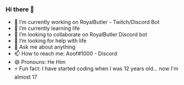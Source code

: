 ### Hi there 👋


- 🔭 I’m currently working on RoyalButler - Twitch/Discord Bot
- 🌱 I’m currently learning life 
- 👯 I’m looking to collaborate on RoyalButler Discord bot
- 🤔 I’m looking for help with life
- 💬 Ask me about anything
- 📫 How to reach me: Aoof#1000 - Discord
- 😄 Pronouns: He Him
- ⚡ Fun fact: I have started coding when I was 12 years old... now I'm almost 17
